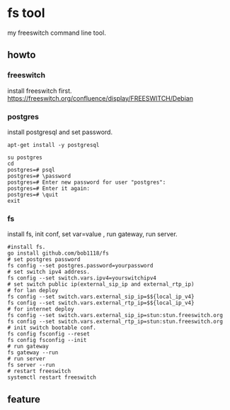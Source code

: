 
# fs tool

my freeswitch command line tool.

## howto

### freeswitch

install freeswitch first.
<https://freeswitch.org/confluence/display/FREESWITCH/Debian>

### postgres

install postgresql and set password.

```shell
apt-get install -y postgresql

su postgres
cd
postgres=# psql
postgres=# \password
postgres=# Enter new password for user "postgres":
postgres=# Enter it again:
postgres=# \quit
exit
```

### fs

install fs, init conf, set var=value , run gateway, run server.

```shell
#install fs.
go install github.com/bob1118/fs
# set postgres password
fs config --set postgres.password=yourpassword
# set switch ipv4 address.
fs config --set switch.vars.ipv4=yourswitchipv4
# set switch public ip(external_sip_ip and external_rtp_ip)
# for lan deploy
fs config --set switch.vars.external_sip_ip=$${local_ip_v4}
fs config --set switch.vars.external_rtp_ip=$${local_ip_v4}
# for internet deploy
fs config --set switch.vars.external_sip_ip=stun:stun.freeswitch.org
fs config --set switch.vars.external_rtp_ip=stun:stun.freeswitch.org
# init switch bootable conf.
fs config fsconfig --reset
fs config fsconfig --init
# run gateway
fs gateway --run
# run server
fs server --run
# restart freeswitch
systemctl restart freeswitch
```

## feature
